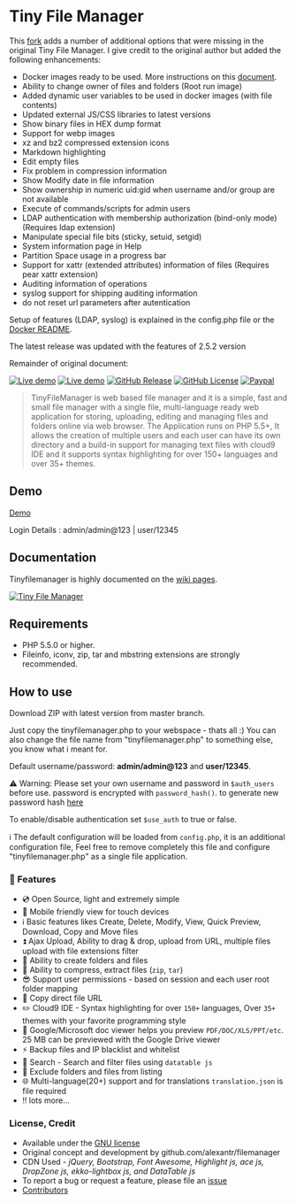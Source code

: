 # Tiny File Manager

This [fork](https://github.com/jpralves/tinyfilemanager) adds a number of additional options that were missing in the original Tiny File Manager.
I give credit to the original author but added the following enhancements:

- Docker images ready to be used. More instructions on this [document](README-docker.md).
- Ability to change owner of files and folders (Root run image)
- Added dynamic user variables to be used in docker images (with file contents)
- Updated external JS/CSS libraries to latest versions
- Show binary files in HEX dump format
- Support for webp images
- xz and bz2 compressed extension icons
- Markdown highlighting
- Edit empty files
- Fix problem in compression information
- Show Modify date in file information
- Show ownership in numeric uid:gid when username and/or group are not available
- Execute of commands/scripts for admin users
- LDAP authentication with membership authorization (bind-only mode) (Requires ldap extension)
- Manipulate special file bits (sticky, setuid, setgid)
- System information page in Help
- Partition Space usage in a progress bar
- Support for xattr (extended attributes) information of files (Requires pear xattr extension)
- Auditing information of operations
- syslog support for shipping auditing information
- do not reset url parameters after autentication

Setup of features (LDAP, syslog) is explained in the config.php file or the [Docker README](README-docker.md).

The latest release was updated with the features of 2.5.2 version

Remainder of original document:

[![Live demo](https://img.shields.io/badge/Live-Demo-brightgreen.svg?style=flat-square)](https://tinyfilemanager.github.io/demo/)
[![Live demo](https://img.shields.io/badge/Help-Docs-lightgrey.svg?style=flat-square)](https://github.com/prasathmani/tinyfilemanager/wiki)
[![GitHub Release](https://img.shields.io/github/release/qubyte/rubidium.svg?style=flat-square)](https://github.com/prasathmani/tinyfilemanager/releases)
[![GitHub License](https://img.shields.io/github/license/prasathmani/tinyfilemanager.svg?style=flat-square)](https://github.com/prasathmani/tinyfilemanager/blob/master/LICENSE)
[![Paypal](https://img.shields.io/badge/Donate-Paypal-lightgrey.svg?style=flat-square)](https://www.paypal.me/prasathmani)

> TinyFileManager is web based file manager and it is a simple, fast and small file manager with a single file, multi-language ready web application for storing, uploading, editing and managing files and folders online via web browser. The Application runs on PHP 5.5+, It allows the creation of multiple users and each user can have its own directory and a build-in support for managing text files with cloud9 IDE and it supports syntax highlighting for over 150+ languages and over 35+ themes.

## Demo

[Demo](https://tinyfilemanager.github.io/demo/)

Login Details : admin/admin@123 | user/12345

## Documentation

Tinyfilemanager is highly documented on the [wiki pages](https://github.com/prasathmani/tinyfilemanager/wiki).

[![Tiny File Manager](screenshot.gif)](screenshot.gif)

## Requirements

- PHP 5.5.0 or higher.
- Fileinfo, iconv, zip, tar and mbstring extensions are strongly recommended.

## How to use

Download ZIP with latest version from master branch.

Just copy the tinyfilemanager.php to your webspace - thats all :)
You can also change the file name from "tinyfilemanager.php" to something else, you know what i meant for.

Default username/password: **admin/admin@123** and **user/12345**.

:warning: Warning: Please set your own username and password in `$auth_users` before use. password is encrypted with <code>password_hash()</code>. to generate new password hash [here](https://tinyfilemanager.github.io/docs/pwd.html)

To enable/disable authentication set `$use_auth` to true or false.

:information_source: The default configuration will be loaded from `config.php`, it is an additional configuration file, Feel free to remove completely this file and configure "tinyfilemanager.php" as a single file application.

### :loudspeaker: Features

- :cd: Open Source, light and extremely simple
- :iphone: Mobile friendly view for touch devices
- :information_source: Basic features likes Create, Delete, Modify, View, Quick Preview, Download, Copy and Move files
- :arrow_double_up: Ajax Upload, Ability to drag & drop, upload from URL, multiple files upload with file extensions filter
- :file_folder: Ability to create folders and files
- :gift: Ability to compress, extract files (`zip`, `tar`)
- :sunglasses: Support user permissions - based on session and each user root folder mapping
- :floppy_disk: Copy direct file URL
- :pencil2: Cloud9 IDE - Syntax highlighting for over `150+` languages, Over `35+` themes with your favorite programming style
- :page_facing_up: Google/Microsoft doc viewer helps you preview `PDF/DOC/XLS/PPT/etc`. 25 MB can be previewed with the Google Drive viewer
- :zap: Backup files and IP blacklist and whitelist
- :mag_right: Search - Search and filter files using `datatable js`
- :file_folder: Exclude folders and files from listing
- :globe_with_meridians: Multi-language(20+) support and for translations `translation.json` is file required
- :bangbang: lots more...

### <a name=license></a>License, Credit

- Available under the [GNU license](https://github.com/prasathmani/tinyfilemanager/blob/master/LICENSE)
- Original concept and development by github.com/alexantr/filemanager
- CDN Used - _jQuery, Bootstrap, Font Awesome, Highlight js, ace js, DropZone js, ekko-lightbox js, and DataTable js_
- To report a bug or request a feature, please file an [issue](https://github.com/prasathmani/tinyfilemanager/issues)
- [Contributors](https://github.com/prasathmani/tinyfilemanager/wiki/Authors-and-Contributors)
